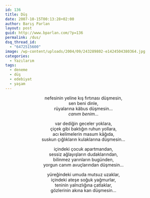 ```yaml
---
id: 136
title: Düş
date: 2007-10-15T00:13:28+02:00
author: Barış Parlan
layout: post
guid: http://www.bparlan.com/?p=136
permalink: /dus/
dsq_thread_id:
  - "6472515600"
image: /wp-content/uploads/2004/09/243289802-e1424504380364.jpg
categories:
  - Yazılarım
tags:
  - deneme
  - düş
  - edebiyat
  - yaşam
---
```

<div class="ttr_start">
</div>

<p align="center">
  nefesinin yeline kış fırtınası düşmesin,<br /> sen beni dinle,<br /> rüyalarına kâbus düşmesin&#8230;<br /> <em>canım benim&#8230;</em>
</p>

<p align="center">
  var dediğin geceler yoklara,<br /> çiçek gibi baktığın ruhun yollara,<br /> acı kelimelerin masum kâğıda,<br /> suskun çığlıkların kulaklarına düşmesin&#8230;
</p>

<p align="center">
  içindeki çocuk apartmandan,<br /> sessiz ağlayışların dudaklarından,<br /> bilinmez yarınların bugünden,<br /> yorgun canım avuçlarından düşmesin&#8230;
</p>

<p align="center">
  yüreğindeki umuda mutsuz uzaklar,<br /> içindeki ateşe soğuk yağmurlar,<br /> teninin yalnızlığına çatlaklar,<br /> gözlerinin akına kan düşmesin&#8230;
</p>

<div class="ttr_end">
</div>